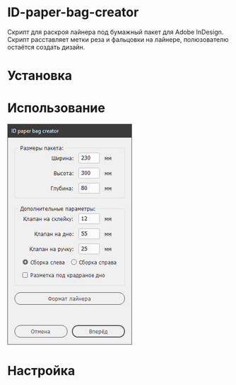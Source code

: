 # ID-paper-bag-creator
Скрипт для раскроя лайнера под бумажный пакет для  Adobe InDesign. Скрипт расставляет метки реза и фальцовки на лайнере, полюзователю остаётся создать дизайн.

# Установка

# Использование
![screenshot of sample](images/01.PNG)

# Настройка
